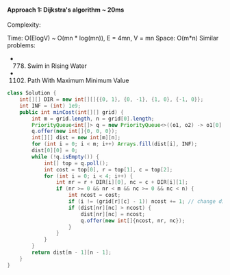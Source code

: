 #### Approach 1: Dijkstra's algorithm ~ 20ms

Complexity:

Time: O(ElogV) ~ O(mn * log(mn)), E = 4mn, V = mn
Space: O(m*n)
Similar problems:

* 778. Swim in Rising Water
* 1102. Path With Maximum Minimum Value

```java
class Solution {
    int[][] DIR = new int[][]{{0, 1}, {0, -1}, {1, 0}, {-1, 0}};
    int INF = (int) 1e9;
    public int minCost(int[][] grid) {
        int m = grid.length, n = grid[0].length;
        PriorityQueue<int[]> q = new PriorityQueue<>((o1, o2) -> o1[0] - o2[0]); // minHeap by cost
        q.offer(new int[]{0, 0, 0});
        int[][] dist = new int[m][n];
        for (int i = 0; i < m; i++) Arrays.fill(dist[i], INF);
        dist[0][0] = 0;
        while (!q.isEmpty()) {
            int[] top = q.poll();
            int cost = top[0], r = top[1], c = top[2];
            for (int i = 0; i < 4; i++) {
                int nr = r + DIR[i][0], nc = c + DIR[i][1];
                if (nr >= 0 && nr < m && nc >= 0 && nc < n) {
                    int ncost = cost;
                    if (i != (grid[r][c] - 1)) ncost += 1; // change direction -> ncost = cost + 1
                    if (dist[nr][nc] > ncost) {
                        dist[nr][nc] = ncost;
                        q.offer(new int[]{ncost, nr, nc});
                    }
                }
            }
        }
        return dist[m - 1][n - 1];
    }
}
```
